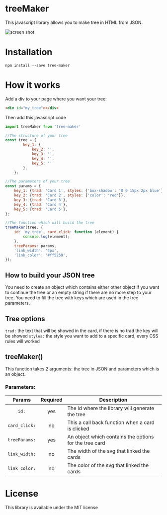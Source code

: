 # treeMaker

This javascript library allows you to make tree in HTML from JSON.

![screen shot](https://i.ibb.co/VVXFQFM/libtree.png)

# Installation

``npm install --save tree-maker``

# How it works

Add a div to your page where you want your tree:
````html
<div id="my_tree"></div>
````

Then add this javascript code
````javascript
import treeMaker from 'tree-maker'

//The structure of your tree
const tree = {
        key_1: {
            key_2: '',
            key_3: '',
            key_4: '',
            key_5: ''
        },
    };

//The parameters of your tree
const params = {
    key_1: {trad: 'Card 1', styles: {'box-shadow': '0 0 15px 2px blue'}},
    key_2: {trad: 'Card 2', styles: {'color': 'red'}},
    key_3: {trad: 'Card 3'},
    key_4: {trad: 'Card 4'},
    key_5: {trad: 'Card 5'},
};

//The function which will build the tree
treeMaker(tree, {
    id: 'my_tree', card_click: function (element) {
        console.log(element);
    },
    treeParams: params,
    'link_width': '4px',
    'link_color': '#ff5259',
});
````
## How to build your JSON tree

You need to create an object which contains either other object if you want to continue the tree or an empty string if there are no more step to your tree.
You need to fill the tree with keys which are used in the tree parameters.

## Tree options

``trad:`` the text that will be showed in the card, if there is no trad the key will be showed
``styles:`` the style you want to add to a specific card, every CSS rules will worked

## treeMaker()

This function takes 2 arguments: the tree in JSON and parameters which is an object.

### Parameters:
| Params | Required | Description |
| :---: | :---: | --- |
| ``id:`` | yes | The id where the library will generate the tree |
| ``card_click:`` | no | This a call back function when a card is clicked |
| ``treeParams:`` | yes | An object which contains the options for the tree card |
| ``link_width:`` | no | The width of the svg that linked the cards |
| ``link_color:`` | no | The color of the svg that linked the cards |

# License

This library is available under the MIT license
